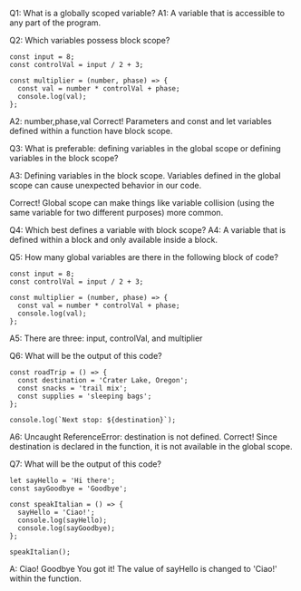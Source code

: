 Q1: What is a globally scoped variable?
A1: A variable that is accessible to any part of the program.

Q2: Which variables possess block scope?

```
const input = 8;
const controlVal = input / 2 + 3;

const multiplier = (number, phase) => {
  const val = number * controlVal + phase;
  console.log(val);
};
```

A2: number,phase,val
Correct! Parameters and const and let variables defined within a function have block scope.

Q3: What is preferable: defining variables in the global scope or defining variables in the block scope?

A3: Defining variables in the block scope. Variables defined in the global scope can cause unexpected behavior in our code.

Correct! Global scope can make things like variable collision (using the same variable for two different purposes) more common.

Q4: Which best defines a variable with block scope?
A4: A variable that is defined within a block and only available inside a block.

Q5: How many global variables are there in the following block of code?

```
const input = 8;
const controlVal = input / 2 + 3;

const multiplier = (number, phase) => {
  const val = number * controlVal + phase;
  console.log(val);
};
```

A5: There are three: input, controlVal, and multiplier

Q6: What will be the output of this code?

```
const roadTrip = () => {
  const destination = 'Crater Lake, Oregon';
  const snacks = 'trail mix';
  const supplies = 'sleeping bags';
};

console.log(`Next stop: ${destination}`);
```

A6: Uncaught ReferenceError: destination is not defined.
Correct! Since destination is declared in the function, it is not available in the global scope.

Q7: What will be the output of this code?

```
let sayHello = 'Hi there';
const sayGoodbye = 'Goodbye';

const speakItalian = () => {
  sayHello = 'Ciao!';
  console.log(sayHello);
  console.log(sayGoodbye);
};

speakItalian();
```

A: Ciao!
Goodbye
You got it! The value of sayHello is changed to 'Ciao!' within the function.
